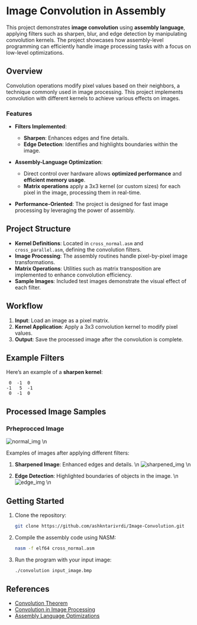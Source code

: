 # Image Convolution in Assembly

This project demonstrates **image convolution** using **assembly language**, applying filters such as sharpen, blur, and edge detection by manipulating convolution kernels. The project showcases how assembly-level programming can efficiently handle image processing tasks with a focus on low-level optimizations.

## Overview

Convolution operations modify pixel values based on their neighbors, a technique commonly used in image processing. This project implements convolution with different kernels to achieve various effects on images.

### Features

- **Filters Implemented**:
  - **Sharpen**: Enhances edges and fine details.
  - **Edge Detection**: Identifies and highlights boundaries within the image.

- **Assembly-Language Optimization**:
  - Direct control over hardware allows **optimized performance** and **efficient memory usage**.
  - **Matrix operations** apply a 3x3 kernel (or custom sizes) for each pixel in the image, processing them in real-time.

- **Performance-Oriented**: The project is designed for fast image processing by leveraging the power of assembly.

## Project Structure

- **Kernel Definitions**: Located in `cross_normal.asm` and `cross_parallel.asm`, defining the convolution filters.
- **Image Processing**: The assembly routines handle pixel-by-pixel image transformations.
- **Matrix Operations**: Utilities such as matrix transposition are implemented to enhance convolution efficiency.
- **Sample Images**: Included test images demonstrate the visual effect of each filter.

## Workflow

1. **Input**: Load an image as a pixel matrix.
2. **Kernel Application**: Apply a 3x3 convolution kernel to modify pixel values.
3. **Output**: Save the processed image after the convolution is complete.

## Example Filters

Here’s an example of a **sharpen kernel**:

```plaintext
 0  -1  0
-1   5  -1
 0  -1  0
```

## Processed Image Samples

### Prheprocced Image
![normal_img](https://github.com/user-attachments/assets/a4be765e-f1fe-4490-855e-aaa77d5711ee) \n


Examples of images after applying different filters:

1. **Sharpened Image**: Enhanced edges and details. \n
![sharpened_img](https://github.com/user-attachments/assets/7ba73521-29a6-456f-b813-ffe105415add) \n

2. **Edge Detection**: Highlighted boundaries of objects in the image. \n
![edge_img](https://github.com/user-attachments/assets/80360425-c5bf-44b6-992f-5c7163596e7e) \n



## Getting Started

1. Clone the repository:
   ```bash
   git clone https://github.com/ashkntarivrdi/Image-Convolution.git
2. Compile the assembly code using NASM:

   ```bash
   nasm -f elf64 cross_normal.asm
3. Run the program with your input image:

   ```bash
   ./convolution input_image.bmp

## References

- [Convolution Theorem](https://en.wikipedia.org/wiki/Convolution_theorem)
- [Convolution in Image Processing](https://en.wikipedia.org/wiki/Kernel_(image_processing))
- [Assembly Language Optimizations](https://en.wikipedia.org/wiki/Assembly_language)
